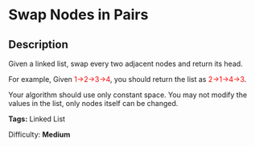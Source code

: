 # Swap Nodes in Pairs
Description
-----------
Given a linked list, swap every two adjacent nodes and return its head.

For example,
Given <font color='red'>1->2->3->4</font>, you should return the list as <font color='red'>2->1->4->3</font>.

Your algorithm should use only constant space. You may not modify the values in the list, only nodes itself can be changed.

**Tags:** Linked List

Difficulty: **Medium**
